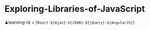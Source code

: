 # Exploring-Libraries-of-JavaScript
♟learning-Id = {`React-${Ajax}-${JSON}-${jQuery}-${AngularJS}`}
